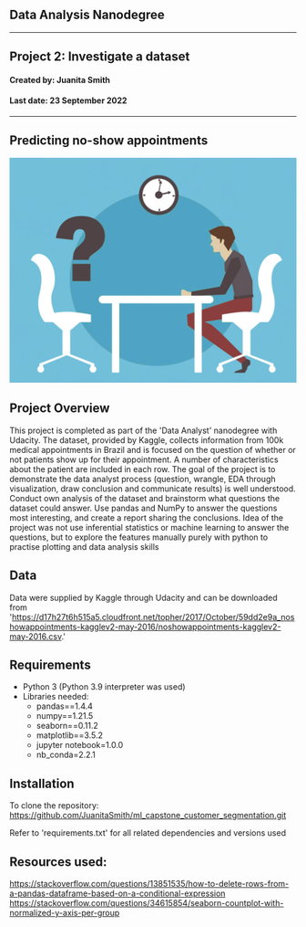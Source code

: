 ## Data Analysis Nanodegree

---
## Project 2: Investigate a dataset
#### Created by: Juanita Smith
#### Last date: 23 September 2022

---



## Predicting no-show appointments

<img src="images/img.png" alt="drawing" width="600"/>

## Project Overview
This project is completed as part of the 'Data Analyst' nanodegree with Udacity. 
The dataset,  provided by Kaggle, collects information from 100k medical appointments in Brazil and is focused 
on the question of whether or not patients show up for their appointment. 
A number of characteristics about the patient are included in each row.
The goal of the project is to demonstrate the data analyst process (question, wrangle, EDA through visualization, draw conclusion and communicate results) is well understood.
Conduct own analysis of the dataset and brainstorm what questions the dataset could answer. Use pandas and NumPy to answer the questions most interesting, and create a report sharing the conclusions.
Idea of the project was not use inferential statistics or machine learning to answer the questions, but to explore the features manually purely with python to practise plotting and data analysis skills

   
## Data

Data were supplied by Kaggle through Udacity and can be downloaded from 'https://d17h27t6h515a5.cloudfront.net/topher/2017/October/59dd2e9a_noshowappointments-kagglev2-may-2016/noshowappointments-kagglev2-may-2016.csv.'


## Requirements
- Python 3 (Python 3.9 interpreter was used)
- Libraries needed:
    - pandas==1.4.4
    - numpy==1.21.5
    - seaborn==0.11.2
    - matplotlib==3.5.2
    - jupyter notebook=1.0.0
    - nb_conda=2.2.1


## Installation

To clone the repository: https://github.com/JuanitaSmith/ml_capstone_customer_segmentation.git

Refer to 'requirements.txt' for all related dependencies and versions used


## Resources used:

https://stackoverflow.com/questions/13851535/how-to-delete-rows-from-a-pandas-dataframe-based-on-a-conditional-expression
https://stackoverflow.com/questions/34615854/seaborn-countplot-with-normalized-y-axis-per-group

